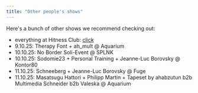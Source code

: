```yaml
---
title: "Other people's shows"
---
```


Here's a bunch of other shows we recommend checking out:

- everything at Hitness Club: [click](https://hitness.club/events)
- 9.10.25: Therapy Font + ah_mult @ Aquarium
- 10.10.25: No Border Soli-Event @ SPLNK
- 10.10.25: Sodomie23 + Personal Training + Jeanne-Luc Borovsky @ Kontor80
- 11.10.25: Schneeberg + Jeanne-Luc Borovsky @ Fuge
- 11.10.25: Masatsugu Hattori + Philipp Martin + Tapeset by ahabzutun b2b Multimedia Schneider b2b Valeska @ Aquarium
